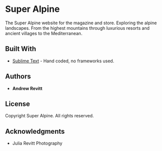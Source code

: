 # Super Alpine

The Super Alpine website for the magazine and store. Exploring the alpine landscapes. From the highest mountains through luxurious resorts and ancient villages to the Mediterranean.

## Built With

* [Sublime Text](http://www.sublimetext.com) - Hand coded, no frameworks used.

## Authors

* **Andrew Revitt**

## License

Copyright Super Alpine. All rights reserved.

## Acknowledgments

* Julia Revitt Photography